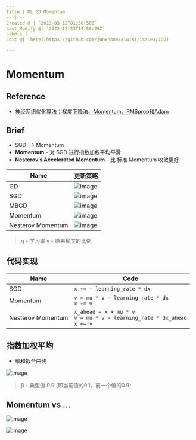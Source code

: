 ```yaml
---
Title | ML GD Momentum
-- | --
Created @ | `2019-03-12T01:50:50Z`
Last Modify @| `2022-12-23T14:56:26Z`
Labels | ``
Edit @| [here](https://github.com/junxnone/aiwiki/issues/150)

---
```


# Momentum

## Reference

- [神经网络优化算法：梯度下降法、Momentum、RMSprop和Adam](https://www.cnblogs.com/jiaxblog/p/9695042.html)

## Brief

- SGD --> Momentum
- **Momentum** - 对 SGD 进行指数加权平均平滑
- **Nesterov’s Accelerated Momentum** - 比 标准 Momentum 收敛更好

Name | 更新策略
-- | --
GD | ![image](https://user-images.githubusercontent.com/2216970/113683034-55c49580-96f6-11eb-9d2d-0878b3d4d307.png)
SGD | ![image](https://user-images.githubusercontent.com/2216970/113683118-6d038300-96f6-11eb-9c34-c398b880b906.png)
MBGD | ![image](https://user-images.githubusercontent.com/2216970/113683212-85739d80-96f6-11eb-992f-17d702eb007d.png)
Momentum  | ![image](https://user-images.githubusercontent.com/2216970/113683774-28c4b280-96f7-11eb-8a77-85d632f3ec2f.png)
Nesterov Momentum | ![image](https://user-images.githubusercontent.com/2216970/113686504-e5b80e80-96f9-11eb-8e21-280a162f62ae.png)

> η - 学习率
> γ - 原来梯度的比例

## 代码实现

Name | Code 
-- | -- 
SGD | `x += - learning_rate * dx`
Momentum   |  `v = mu * v - learning_rate * dx`<br>`x += v`
Nesterov Momentum | `x_ahead = x + mu * v`<br>`v = mu * v - learning_rate * dx_ahead`<br>`x += v`





## 指数加权平均
- 缓和拟合曲线

![image](https://user-images.githubusercontent.com/2216970/113679881-d41f3880-96f2-11eb-926d-34f105ef8cbe.png)
> β - 典型值 0.9 (即当前值的0.1，前一个值的0.9)




## Momentum vs ...

![image](https://user-images.githubusercontent.com/2216970/54170647-72a82380-44b2-11e9-98ab-2973edceaa47.png)

![image](https://user-images.githubusercontent.com/2216970/113685798-33804700-96f9-11eb-97db-5ee4395456ae.png)

